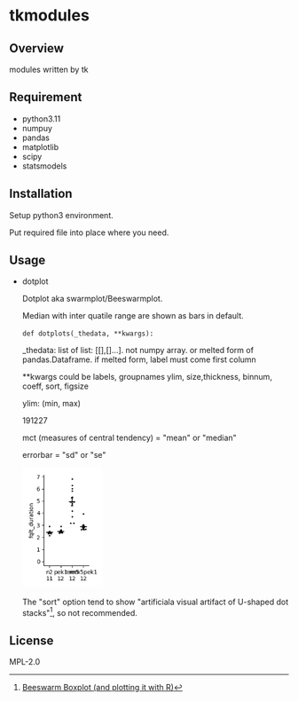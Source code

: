 # tkmodules

## Overview

modules written by tk

## Requirement
- python3.11
- numpuy
- pandas
- matplotlib
- scipy
- statsmodels

## Installation
Setup python3 environment.

Put required file into place where you need.


## Usage

- dotplot

    Dotplot aka swarmplot/Beeswarmplot. 
    
    Median with inter quatile range are shown as bars in default.
    
    `def dotplots(_thedata, **kwargs):`

    _thedata: list of list: [[],[]...]. not numpy array. or melted form of pandas.Dataframe. if melted form, label must come first column

    **kwargs could be labels, groupnames ylim, size,thickness, binnum, coeff, sort, figsize

    ylim: (min, max)    
    
    191227 
    
    mct (measures of central tendency) = "mean" or "median"
    
    errorbar = "sd" or "se"


    <img src= "images/dotplot.png" width="30%" >

    The "sort" option tend to show "artificiala visual artifact of U-shaped dot stacks"[^dotref1], so not recommended.


[^dotref1]: [Beeswarm Boxplot (and plotting it with R)](https://www.r-statistics.com/2011/03/beeswarm-boxplot-and-plotting-it-with-r/)

<!-- 
## Note
## Features 
## Author 

## Reference
-->

## License
MPL-2.0
